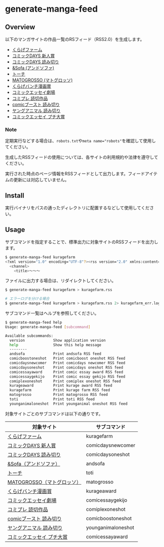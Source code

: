 # generate-manga-feed

## Overview

以下のマンガサイトの作品一覧のRSフィード（RSS2.0）を生成します。

- [くらげファーム](https://kuragebunch.com/farm)
- [コミックDAYS 新人賞](https://comic-days.com/newcomer)
- [コミックDAYS 読み切り](https://comic-days.com/oneshot)
- [&Sofa (アンドソファ)](https://andsofa.com)
- [トーチ](https://to-ti.in/product)
- [MATOGROSSO (マトグロッソ)](https://matogrosso.jp)
- [くらげバンチ漫画賞](https://kuragebunch.com/info/award)
- [コミックエッセイ劇場](https://www.comic-essay.com/comics)
- [コミプレ 読切作品](https://viewer.heros-web.com/series/oneshot)
- [comicブースト 読み切り](https://comic-boost.com/genre/3)
- [ヤングアニマル 読み切り](https://younganimal.com/category/manga?type=%E8%AA%AD%E3%81%BF%E5%88%87%E3%82%8A)
- [コミックエッセイ プチ大賞](https://www.comic-essay.com/contest/winner/)

### Note

定期実行などする場合は、`robots.txt`や`meta name="robots"`を確認して使用してください。

生成したRSSフィードの使用については、各サイトの利用規約や法律を遵守してください。

実行された時点のページ情報をRSSフィードとして出力します。フィードアイテムの更新には対応していません。

## Install

実行バイナリをパスの通ったディレクトリに配置するなどして使用してください。

## Usage

サブコマンドを指定することで、標準出力に対象サイトのRSSフィードを出力します。

```bash
$ generate-manga-feed kuragefarm
<?xml version="1.0" encoding="UTF-8"?><rss version="2.0" xmlns:content="http://purl.org/rss/1.0/modules/content/">
  <channel>
    <title>～～～
```

ファイルに出力する場合は、リダイレクトしてください。

```bash
$ generate-manga-feed kuragefarm > kuragefarm.rss

# エラーログを分ける場合
$ generate-manga-feed kuragefarm > kuragefarm.rss 2> kuragefarm_err.log
```

サブコマンド一覧はヘルプを参照してください。

```bash
$ generate-manga-feed help
Usage: generate-manga-feed [subcommand]

Available subcommands:
  version             Show application version
  help                Show this help message
  --------
  andsofa             Print andsofa RSS feed
  comicboostoneshot   Print comicboost oneshot RSS feed
  comicdaysnewcomer   Print comicdays newcomer RSS feed
  comicdaysoneshot    Print comicdays oneshot RSS feed
  comicessayaward     Print comic essay award RSS feed
  comicessaygekijo    Print comic essay gekijo RSS feed
  comiplexoneshot     Print comiplex oneshot RSS feed
  kurageaward         Print kurage award RSS feed
  kuragefarm          Print kurage farm RSS feed
  matogrosso          Print matogrosso RSS feed
  toti                Print toti RSS feed
  younganimaloneshot  Print younganimal oneshot RSS feed
```

対象サイトごとのサブコマンドは以下の通りです。

| 対象サイト                                                                                                  | サブコマンド       |
| ----------------------------------------------------------------------------------------------------------- | ------------------ |
| [くらげファーム](https://kuragebunch.com/farm)                                                              | kuragefarm         |
| [コミックDAYS 新人賞](https://comic-days.com/newcomer)                                                      | comicdaysnewcomer  |
| [コミックDAYS 読み切り](https://comic-days.com/oneshot)                                                     | comicdaysoneshot   |
| [&Sofa（アンドソファ）](https://andsofa.com)                                                                | andsofa            |
| [トーチ](https://to-ti.in/product)                                                                          | toti               |
| [MATOGROSSO（マトグロッソ）](https://matogrosso.jp)                                                         | matogrosso         |
| [くらげバンチ漫画賞](https://kuragebunch.com/info/award)                                                    | kurageaward        |
| [コミックエッセイ劇場](https://www.comic-essay.com/comics)                                                  | comicessaygekijo   |
| [コミプレ 読切作品](https://viewer.heros-web.com/series/oneshot)                                            | comiplexoneshot    |
| [comicブースト 読み切り](https://comic-boost.com/genre/3)                                                   | comicboostoneshot  |
| [ヤングアニマル 読み切り](https://younganimal.com/category/manga?type=%E8%AA%AD%E3%81%BF%E5%88%87%E3%82%8A) | younganimaloneshot |
| [コミックエッセイ プチ大賞](https://www.comic-essay.com/contest/winner/)                                    | comicessayaward    |
